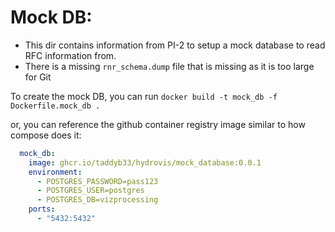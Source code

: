 # Mock DB:
- This dir contains information from PI-2 to setup a mock database to read RFC information from. 
- There is a missing `rnr_schema.dump` file that is missing as it is too large for Git

To create the mock DB, you can run
`docker build -t mock_db -f Dockerfile.mock_db . `

or, you can reference the github container registry image similar to how compose does it:
```yaml
  mock_db:
    image: ghcr.io/taddyb33/hydrovis/mock_database:0.0.1
    environment:
      - POSTGRES_PASSWORD=pass123
      - POSTGRES_USER=postgres
      - POSTGRES_DB=vizprocessing
    ports:
      - "5432:5432"

```